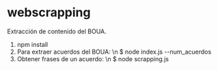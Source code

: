 # webscrapping
Extracción de contenido del BOUA. 

1. npm install
2. Para extraer acuerdos del BOUA: \n
    $ node index.js --num_acuerdos
3. Obtener frases de un acuerdo: \n
    $ node scrapping.js